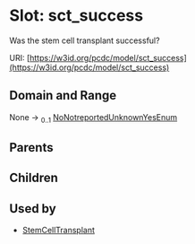 
# Slot: sct_success


Was the stem cell transplant successful?

URI: [https://w3id.org/pcdc/model/sct_success](https://w3id.org/pcdc/model/sct_success)


## Domain and Range

None &#8594;  <sub>0..1</sub> [NoNotreportedUnknownYesEnum](NoNotreportedUnknownYesEnum.md)

## Parents


## Children


## Used by

 * [StemCellTransplant](StemCellTransplant.md)
